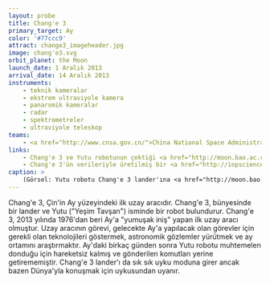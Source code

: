 ```yaml
---
layout: probe
title: Chang'e 3
primary_target: Ay
color: '#77ccc9'
attract: change3_imageheader.jpg
image: chang'e3.svg
orbit_planet: the Moon
launch_date: 1 Aralık 2013
arrival_date: 14 Aralık 2013
instruments:
    - teknik kameralar
    - ekstrem ultraviyole kamera
    - panaromik kameralar
    - radar
    - spektrometreler
    - ultraviyole teleskop
teams:
    - <a href="http://www.cnsa.gov.cn/">China National Space Administration</a>
links:
    - Chang'e 3 ve Yutu robotunun çektiği <a href="http://moon.bao.ac.cn/multimedia/img2dce3.jsp">Ay fotoğrafları</a>
    - Chang'e 3'ün verileriyle üretilmiş bir <a href="http://iopscience.iop.org/1674-4527/14/12">araştırma</a>
caption: >
    (Görsel: Yutu robotu Chang'e 3 lander'ına <a href="http://moon.bao.ac.cn/multimedia/img2dce3.jsp">bakarken</a>, Chinese Academy of Sciences)
---
```

Chang'e 3, Çin'in Ay yüzeyindeki ilk uzay aracıdır. Chang'e 3, bünyesinde bir lander ve Yutu ("Yeşim Tavşan") isminde bir robot bulundurur. Chang'e 3, 2013 yılında 1976'dan beri Ay'a "yumuşak iniş" yapan ilk uzay aracı olmuştur. Uzay aracının görevi, gelecekte Ay'a yapılacak olan görevler için gerekli olan teknolojileri göstermek, astronomik gözlemler yürütmek ve ay ortamını araştırmaktır. Ay'daki birkaç günden sonra Yutu robotu muhtemelen donduğu için hareketsiz kalmış ve gönderilen komutları yerine getirememiştir. Chang'e 3 lander'ı da sık sık uyku moduna girer ancak bazen Dünya'yla konuşmak için uykusundan uyanır.